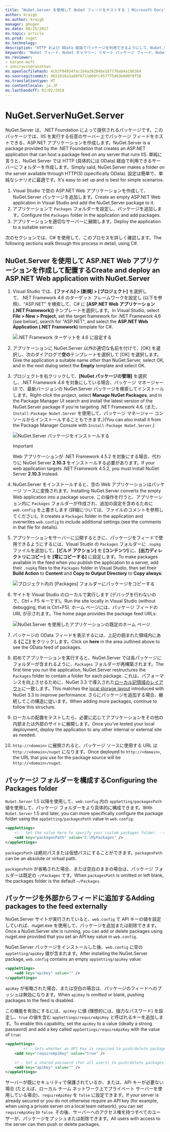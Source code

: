 ```yaml
---
title: "NuGet.Server を使用して NuGet フィードをホストする | Microsoft Docs"
author: kraigb
ms.author: kraigb
manager: ghogen
ms.date: 08/25/2017
ms.topic: article
ms.prod: nuget
ms.technology: 
description: "HTTP および OData 経由でパッケージを利用できるようにして、NuGet.Server を使用し、IIS を実行している任意のサーバー上に NuGet パッケージ フィードを作成およびホストする方法です。"
keywords: "NuGet フィード、NuGet ギャラリー、リモート パッケージ フィード、NuGet.Server"
ms.reviewer:
- karann-msft
- unniravindranathan
ms.openlocfilehash: 4cb3f04954fac1b4a39284be187776ab4a19b364
ms.sourcegitcommit: 4651b16a3a08f6711669fc4577f5d63b600f8f58
ms.translationtype: HT
ms.contentlocale: ja-JP
ms.lasthandoff: 02/02/2018
---
```

# <a name="nugetserver"></a><span data-ttu-id="94a16-104">NuGet.Server</span><span class="sxs-lookup"><span data-stu-id="94a16-104">NuGet.Server</span></span>

<span data-ttu-id="94a16-105">NuGet.Server は、.NET Foundation によって提供されるパッケージです。このパッケージでは、IIS を実行する任意のサーバー上でパッケージ フィードをホストできる、ASP.NET アプリケーションを作成します。</span><span class="sxs-lookup"><span data-stu-id="94a16-105">NuGet.Server is a package provided by the .NET Foundation that creates an ASP.NET application that can host a package feed on any server that runs IIS.</span></span> <span data-ttu-id="94a16-106">単純に言うと、NuGet.Server では HTTP (具体的には OData) 経由で利用できるサーバーにフォルダーを作成します。</span><span class="sxs-lookup"><span data-stu-id="94a16-106">Simply said, NuGet.Server makes a folder on the server available through HTTP(S) (specifically OData).</span></span> <span data-ttu-id="94a16-107">設定は簡単で、単純なシナリオに最適です。</span><span class="sxs-lookup"><span data-stu-id="94a16-107">It's easy to set up and is best for simple scenarios.</span></span>

1. <span data-ttu-id="94a16-108">Visual Studio で空の ASP.NET Web アプリケーションを作成して、NuGet.Server パッケージを追加します。</span><span class="sxs-lookup"><span data-stu-id="94a16-108">Create an empty ASP.NET Web application in Visual Studio and add the NuGet.Server package to it.</span></span>
1. <span data-ttu-id="94a16-109">アプリケーションで `Packages` フォルダーを設定し、パッケージを追加します。</span><span class="sxs-lookup"><span data-stu-id="94a16-109">Configure the `Packages` folder in the application and add packages.</span></span>
1. <span data-ttu-id="94a16-110">アプリケーションを適切なサーバーに展開します。</span><span class="sxs-lookup"><span data-stu-id="94a16-110">Deploy the application to a suitable server.</span></span>

<span data-ttu-id="94a16-111">次のセクションでは、C# を使用して、このプロセスを詳しく確認します。</span><span class="sxs-lookup"><span data-stu-id="94a16-111">The following sections walk through this process in detail, using C#.</span></span>

## <a name="create-and-deploy-an-aspnet-web-application-with-nugetserver"></a><span data-ttu-id="94a16-112">NuGet.Server を使用して ASP.NET Web アプリケーションを作成して配置する</span><span class="sxs-lookup"><span data-stu-id="94a16-112">Create and deploy an ASP.NET Web application with NuGet.Server</span></span>

1. <span data-ttu-id="94a16-113">Visual Studio では、**[ファイル] > [新規] > [プロジェクト]** を選択して、.NET Framework 4.6 のターゲット フレームワークを設定し (以下を参照)、"ASP.NET" を検索して、C# に **[ASP.NET Web アプリケーション (.NET Framework)]** テンプレートを選択します。</span><span class="sxs-lookup"><span data-stu-id="94a16-113">In Visual Studio, select **File > New > Project**, set the target framework for .NET Framework 4.6 (see below), search for "ASP.NET", and select the **ASP.NET Web Application (.NET Framework)** template for C#.</span></span>

    ![.NET Framework ターゲットを 4.6 に設定する](media/Hosting_01-NuGet.Server-Set4.6.png)

1. <span data-ttu-id="94a16-115">アプリケーションに NuGet.Server *以外*の適切な名前を付けて、[OK] を選択し、次のダイアログで**空の**テンプレートを選択して [OK] を選択します。</span><span class="sxs-lookup"><span data-stu-id="94a16-115">Give the application a suitable name *other* than NuGet.Server, select OK, and in the next dialog select the **Empty** template and select OK.</span></span>

1. <span data-ttu-id="94a16-116">プロジェクトを右クリックして、**[NuGet パッケージの管理]** を選択し、.NET Framework 4.6 を対象にしている場合、パッケージ マネージャー UI で、最新バージョンの NuGet.Server パッケージを検索してインストールします。</span><span class="sxs-lookup"><span data-stu-id="94a16-116">Right-click the project, select **Manage NuGet Packages**, and in the Package Manager UI search and install the latest version of the NuGet.Server package if you're targeting .NET Framework 4.6.</span></span> <span data-ttu-id="94a16-117">(また、`Install-Package NuGet.Server` を使用して、パッケージ マネージャー コンソールからインストールすることもできます。)</span><span class="sxs-lookup"><span data-stu-id="94a16-117">(You can also install it from the Package Manager Console with `Install-Package NuGet.Server`.)</span></span>

    ![NuGet.Server パッケージをインストールする](media/Hosting_02-NuGet.Server-Package.png)

    > [!Important]
    > <span data-ttu-id="94a16-119">Web アプリケーションが .NET Framework 4.5.2 を対象にする場合、代わりに NuGet Server **2.10.3** をインストールする必要があります。</span><span class="sxs-lookup"><span data-stu-id="94a16-119">If your web application targets .NET Framework 4.5.2, you must install NuGet Server **2.10.3** instead.</span></span>

1. <span data-ttu-id="94a16-120">NuGet.Server をインストールすると、空の Web アプリケーションはパッケージ ソースに変換されます。</span><span class="sxs-lookup"><span data-stu-id="94a16-120">Installing NuGet.Server converts the empty Web application into a package source.</span></span> <span data-ttu-id="94a16-121">この操作を行うと、アプリケーション内に `Packages` フォルダーが作成され、追加の設定を含めるために `web.config` を上書きします (詳細については、ファイルのコメントを参照してください)。</span><span class="sxs-lookup"><span data-stu-id="94a16-121">It creates a `Packages` folder in the application and overwrites `web.config` to include additional settings (see the comments in that file for details).</span></span>

1. <span data-ttu-id="94a16-122">アプリケーションをサーバーに公開するときに、パッケージをフィードで使用できるようにするには、Visual Studio の `Packages` フォルダーに `.nupkg` ファイルを追加して、**[ビルド アクション]** を **[コンテンツ]** に、**[出力ディレクトリにコピー]** を **[常にコピーする]** に設定します。</span><span class="sxs-lookup"><span data-stu-id="94a16-122">To make packages available in the feed when you publish the application to a server, add their `.nupkg` files to the `Packages` folder in Visual Studio, then set their **Build Action** to **Content** and **Copy to Output Directory** to **Copy always**:</span></span>

    ![プロジェクト内の [Packages] フォルダーにパッケージをコピーする](media/Hosting_03-NuGet.Server-Package-Folder.png)

1. <span data-ttu-id="94a16-124">サイトを Visual Studio のローカルで実行します (デバッグを行わないので、Ctrl + F5 キーです)。</span><span class="sxs-lookup"><span data-stu-id="94a16-124">Run the site locally in Visual Studio (without debugging, that is Ctrl+F5).</span></span> <span data-ttu-id="94a16-125">ホーム ページには、パッケージ フィードの URL が示されます。</span><span class="sxs-lookup"><span data-stu-id="94a16-125">The home page provides the package feed URLs:</span></span>

    ![NuGet.Server を使用したアプリケーションの既定のホーム ページ](media/Hosting_04-NuGet.Server-FeedHomePage.png)

1. <span data-ttu-id="94a16-127">パッケージの OData フィードを表示するには、上記の囲まれた領域内にある **[ここ]** をクリックします。</span><span class="sxs-lookup"><span data-stu-id="94a16-127">Click on **here** in the area outlined above to see the OData feed of packages.</span></span>

1. <span data-ttu-id="94a16-128">初めてアプリケーションを実行すると、NuGet.Server では各パッケージにフォルダーが含まれるように、`Packages` フォルダーが再構築されます。</span><span class="sxs-lookup"><span data-stu-id="94a16-128">The first time you run the application, NuGet.Server restructures the `Packages` folder to contain a folder for each package.</span></span> <span data-ttu-id="94a16-129">これは、パフォーマンスを向上させるために、NuGet 3.3 で導入された[ローカル記憶域のレイアウト](http://blog.nuget.org/20151118/nuget-3.3.html#folder-based-repository-commands)に一致します。</span><span class="sxs-lookup"><span data-stu-id="94a16-129">This matches the [local storage layout](http://blog.nuget.org/20151118/nuget-3.3.html#folder-based-repository-commands) introduced with NuGet 3.3 to improve performance.</span></span> <span data-ttu-id="94a16-130">さらにパッケージを追加する場合、継続してこの構造に従います。</span><span class="sxs-lookup"><span data-stu-id="94a16-130">When adding more packages, continue to follow this structure.</span></span>

1. <span data-ttu-id="94a16-131">ローカルの配置をテストしたら、必要に応じてアプリケーションをその他の内部または外部のサイトに展開します。</span><span class="sxs-lookup"><span data-stu-id="94a16-131">Once you've tested your local deployment, deploy the application to any other internal or external site as needed.</span></span>
1. <span data-ttu-id="94a16-132">`http://<domain>` に展開されると、パッケージ ソースに使用する URL は `http://<domain>/nuget` になります。</span><span class="sxs-lookup"><span data-stu-id="94a16-132">Once deployed to `http://<domain>`, the URL that you use for the package source will be `http://<domain>/nuget`.</span></span>

## <a name="configuring-the-packages-folder"></a><span data-ttu-id="94a16-133">パッケージ フォルダーを構成する</span><span class="sxs-lookup"><span data-stu-id="94a16-133">Configuring the Packages folder</span></span>

<span data-ttu-id="94a16-134">`NuGet.Server` 1.5 以降を使用して、`web.config` 内の `appSetting/packagesPath` 値を使用して、パッケージ フォルダーをより具体的に構成できます。</span><span class="sxs-lookup"><span data-stu-id="94a16-134">With `NuGet.Server` 1.5 and later, you can more specifically configure the package folder using the `appSetting/packagesPath` value in `web.config`:</span></span>

```xml
<appSettings>
    <!-- Set the value here to specify your custom packages folder. -->
    <add key="packagesPath" value="C:\MyPackages" />
</appSettings>
```

<span data-ttu-id="94a16-135">`packagesPath` は絶対パスまたは仮想パスにすることができます。</span><span class="sxs-lookup"><span data-stu-id="94a16-135">`packagesPath` can be an absolute or virtual path.</span></span>

<span data-ttu-id="94a16-136">`packagesPath` が省略された場合、または空白のままの場合は、パッケージ フォルダーは既定の `~/Packages` です。</span><span class="sxs-lookup"><span data-stu-id="94a16-136">When `packagesPath` is omitted or left blank, the packages folder is the default `~/Packages`.</span></span>

## <a name="adding-packages-to-the-feed-externally"></a><span data-ttu-id="94a16-137">パッケージを外部からフィードに追加する</span><span class="sxs-lookup"><span data-stu-id="94a16-137">Adding packages to the feed externally</span></span>

<span data-ttu-id="94a16-138">NuGet.Server サイトが実行されていると、`web.config` で API キーの値を設定していれば、nuget.exe を使用して、パッケージを追加または削除できます。</span><span class="sxs-lookup"><span data-stu-id="94a16-138">Once a NuGet.Server site is running, you can add or delete packages using nuget.exe provided that you set an API key value in `web.config`.</span></span>

<span data-ttu-id="94a16-139">NuGet.Server パッケージをインストールした後、`web.config` に空の `appSetting/apiKey` 値が含まれます。</span><span class="sxs-lookup"><span data-stu-id="94a16-139">After installing the NuGet.Server package, `web.config` contains an empty `appSetting/apiKey` value:</span></span>

```xml
<appSettings>
    <add key="apiKey" value="" />
</appSettings>
```

<span data-ttu-id="94a16-140">`apiKey` が省略された場合、または空白の場合は、パッケージのフィードへのプッシュは無効になります。</span><span class="sxs-lookup"><span data-stu-id="94a16-140">When `apiKey` is omitted or blank, pushing packages to the feed is disabled.</span></span>

<span data-ttu-id="94a16-141">この機能を有効にするには、`apiKey` に値 (理想的には、強力なパスワード) を設定し、`true` の値を含む `appSettings/requireApiKey` と呼ばれるキーを追加します。</span><span class="sxs-lookup"><span data-stu-id="94a16-141">To enable this capability, set the `apiKey` to a value (ideally a strong password) and add a key called `appSettings/requireApiKey` with the value of `true`:</span></span>

```xml
<appSettings>
        <!-- Sets whether an API Key is required to push/delete packages -->
    <add key="requireApiKey" value="true" />

    <!-- Set a shared password (for all users) to push/delete packages -->
    <add key="apiKey" value="" />
</appSettings>
```

<span data-ttu-id="94a16-142">サーバーが既にセキュリティで保護されているか、または、API キーが必要ない場合 (たとえば、ローカル チーム ネットワーク上でプライベート サーバーを使用している場合)、`requireApiKey` を `false` に設定できます。</span><span class="sxs-lookup"><span data-stu-id="94a16-142">If your server is already secured or you do not otherwise require an API key (for example, when using a private server on a local team network), you can set `requireApiKey` to `false`.</span></span> <span data-ttu-id="94a16-143">その後、サーバーへのアクセス権を持つすべてのユーザーが、パッケージをプッシュまたは削除できます。</span><span class="sxs-lookup"><span data-stu-id="94a16-143">All users with access to the server can then push or delete packages.</span></span>